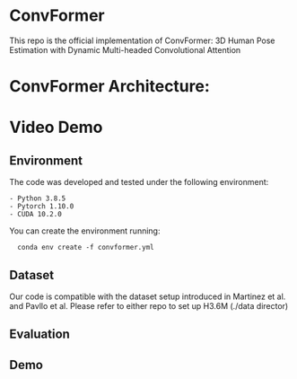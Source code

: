 # ConvFormer

This repo is the official implementation of ConvFormer: 3D Human Pose Estimation with Dynamic Multi-headed Convolutional Attention

# ConvFormer Architecture:


# Video Demo

  ## Environment
  The code was developed and tested under the following environment:
  
    - Python 3.8.5
    - Pytorch 1.10.0
    - CUDA 10.2.0
    
  You can create the environment running:
  
      conda env create -f convformer.yml
  
  ## Dataset
  Our code is compatible with the dataset setup introduced in Martinez et al. and Pavllo et al. Please refer to either repo to set up H3.6M (./data director)
  ## Evaluation
  ## Demo
